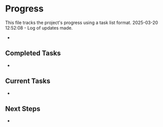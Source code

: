 # Progress

This file tracks the project's progress using a task list format.
2025-03-20 12:52:08 - Log of updates made.

-

## Completed Tasks

-

## Current Tasks

-

## Next Steps

-
